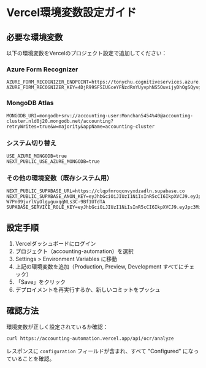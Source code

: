 # Vercel環境変数設定ガイド

## 必要な環境変数

以下の環境変数をVercelのプロジェクト設定で追加してください：

### Azure Form Recognizer
```
AZURE_FORM_RECOGNIZER_ENDPOINT=https://tonychu.cognitiveservices.azure.com/
AZURE_FORM_RECOGNIZER_KEY=4DjR99SFSIUGceYFNzdRnYUyvphNS5OuvijyDhOgSQyvgkVsOXohJQQJ99BGACxCCsyXJ3w3AAALACOGyPdP
```

### MongoDB Atlas
```
MONGODB_URI=mongodb+srv://accounting-user:Monchan5454%40@accounting-cluster.nld0j20.mongodb.net/accounting?retryWrites=true&w=majority&appName=accounting-cluster
```

### システム切り替え
```
USE_AZURE_MONGODB=true
NEXT_PUBLIC_USE_AZURE_MONGODB=true
```

### その他の環境変数（既存システム用）
```
NEXT_PUBLIC_SUPABASE_URL=https://clqpfmroqcnvyxdzadln.supabase.co
NEXT_PUBLIC_SUPABASE_ANON_KEY=eyJhbGciOiJIUzI1NiIsInR5cCI6IkpXVCJ9.eyJpc3MiOiJzdXBhYmFzZSIsInJlZiI6ImNscXBmbXJvcWNudnl4ZHphZGxuIiwicm9sZSI6ImFub24iLCJpYXQiOjE3NTE2OTc3NDEsImV4cCI6MjA2NzI3Mzc0MX0.CN7Vk_-W7Pn09jvrlVyOlgyguxqgNLs3C-9Bf1UTdTA
SUPABASE_SERVICE_ROLE_KEY=eyJhbGciOiJIUzI1NiIsInR5cCI6IkpXVCJ9.eyJpc3MiOiJzdXBhYmFzZSIsInJlZiI6ImNscXBmbXJvcWNudnl4ZHphZGxuIiwicm9sZSI6InNlcnZpY2Vfcm9sZSIsImlhdCI6MTc1MTY5Nzc0MSwiZXhwIjoyMDY3MjczNzQxfQ.n_FSZbe3xNSPGUVuWEXG4VohGQeCAe6tKAmAQbzX2LQ
```

## 設定手順

1. Vercelダッシュボードにログイン
2. プロジェクト（accounting-automation）を選択
3. Settings > Environment Variables に移動
4. 上記の環境変数を追加（Production, Preview, Development すべてにチェック）
5. 「Save」をクリック
6. デプロイメントを再実行するか、新しいコミットをプッシュ

## 確認方法

環境変数が正しく設定されているか確認：
```bash
curl https://accounting-automation.vercel.app/api/ocr/analyze
```

レスポンスに `configuration` フィールドが含まれ、すべて "Configured" になっていることを確認。